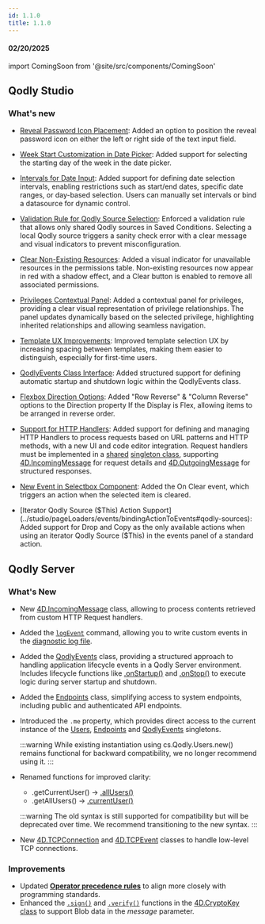 ```yaml
---
id: 1.1.0
title: 1.1.0
---
```



#### 02/20/2025

import ComingSoon from '@site/src/components/ComingSoon'



## Qodly Studio

<h3>What's new</h3>

- [Reveal Password Icon Placement](../studio/pageLoaders/components/textinput#embedded-input): Added an option to position the reveal password icon on either the left or right side of the text input field.

- [Week Start Customization in Date Picker](../studio/pageLoaders/components/textinput#embedded-input): Added support for selecting the starting day of the week in the date picker.

- [Intervals for Date Input](../studio/pageLoaders/components/textinput#embedded-input): Added support for defining date selection intervals, enabling restrictions such as start/end dates, specific date ranges, or day-based selection. Users can manually set intervals or bind a datasource for dynamic control.

- [Validation Rule for Qodly Source Selection](../studio/pageLoaders/states/conditionalState#saved-condition): Enforced a validation rule that allows only shared Qodly sources in Saved Conditions. Selecting a local Qodly source triggers a sanity check error with a clear message and visual indicators to prevent misconfiguration.

- [Clear Non-Existing Resources](../studio/roles/permissionsOverview#clear-non-existing-resources): Added a visual indicator for unavailable resources in the permissions table. Non-existing resources now appear in red with a shadow effect, and a Clear button is enabled to remove all associated permissions.

- [Privileges Contextual Panel](../studio/roles/overview#privileges-contextual-panel): Added a contextual panel for privileges, providing a clear visual representation of privilege relationships. The panel updates dynamically based on the selected privilege, highlighting inherited relationships and allowing seamless navigation.

- [Template UX Improvements](../studio/pageLoaders/templates): Improved template selection UX by increasing spacing between templates, making them easier to distinguish, especially for first-time users.

- [QodlyEvents Class Interface](../studio/qodlyEventsClass): Added structured support for defining automatic startup and shutdown logic within the QodlyEvents class.

- [Flexbox Direction Options](../studio/pageLoaders/styling#properties-panel-styling-options): Added "Row Reverse" & "Column Reverse" options to the Direction property If the Display is Flex, allowing items to be arranged in reverse order.

- [Support for HTTP Handlers](../studio/httpHandlers): Added support for defining and managing HTTP Handlers to process requests based on URL patterns and HTTP methods, with a new UI and code editor integration. Request handlers must be implemented in a [shared](../language/basics/lang-classes.md#shared-singleton) [singleton class](../language/basics/lang-classes.md#singleton-classes), supporting [4D.IncomingMessage](../language/IncomingMessageClass) for request details and [4D.OutgoingMessage](../language/OutgoingMessageClass) for structured responses.

- [New Event in Selectbox Component](../studio/pageLoaders/components/selectbox#triggers-and-events): Added the On Clear event, which triggers an action when the selected item is cleared.

- [Iterator Qodly Source ($This) Action Support](../studio/pageLoaders/events/bindingActionToEvents#qodly-sources): Added support for Drop and Copy as the only available actions when using an iterator Qodly Source ($This) in the events panel of a standard action.

## Qodly Server

<h3> What's New </h3>

- New [4D.IncomingMessage](../language/IncomingMessageClass.md) class, allowing to process contents retrieved from custom HTTP Request handlers.

- Added the [`logEvent`](../language/commands/logEvent.md) command, allowing you to write custom events in the [diagnostic log file](../cloud/resourceMonitoring.md#logs-tab).

- Added the [QodlyEvents](../language/QodlyEvents) class, providing a structured approach to handling application lifecycle events in a Qodly Server environment. Includes lifecycle functions like [.onStartup()](../language/QodlyEvents#onstartup) and [.onStop()](../language/QodlyEvents#onstop) to execute logic during server startup and shutdown.

- Added the [Endpoints](../language/EndpointsClass) class, simplifying access to system endpoints, including public and authenticated API endpoints.

- Introduced the `.me` property, which provides direct access to the current instance of the [Users](../language/UsersClass#me), [Endpoints](../language/EndpointsClass#me) and [QodlyEvents](../language/QodlyEvents) singletons.

    :::warning
    While existing instantiation using cs.Qodly.Users.new() remains functional for backward compatibility, we no longer recommend using it.
    :::

- Renamed functions for improved clarity:

    - .getCurrentUser() → [.allUsers()](../language/UsersClass#allusers)
    - .getAllUsers() → [.currentUser()](../language/UsersClass#currentuser)
    
    :::warning
    The old syntax is still supported for compatibility but will be deprecated over time. We recommend transitioning to the new syntax.
    :::

- New [4D.TCPConnection](../language/TCPConnectionClass.md) and [4D.TCPEvent](../language/TCPEventClass.md) classes to handle low-level TCP connections. 


<h3> Improvements </h3> 

- Updated [**Operator precedence rules**](../language/basics/lang-operators.md#operator-precedence) to align more closely with programming standards.
- Enhanced the [`.sign()`](../language/CryptoKeyClass.md#sign) and [`.verify()`](../language/CryptoKeyClass.md#verify) functions in the [4D.CryptoKey class](../language/CryptoKeyClass.md) to support Blob data in the *message* parameter. 
